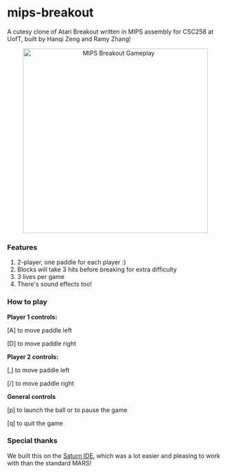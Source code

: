 # mips-breakout
A cutesy clone of Atari Breakout written in MIPS assembly for CSC258 at UofT, built by Hanqi Zeng and Ramy Zhang!

<p align="center">
  <img src="https://user-images.githubusercontent.com/34625981/230788839-94bb688a-f72a-48a9-b64f-bb3f963be035.gif" alt="MIPS Breakout Gameplay" width="431">
</p>

### Features
1. 2-player, one paddle for each player :)
2. Blocks will take 3 hits before breaking for extra difficulty
3. 3 lives per game
4. There's sound effects too!

### How to play
**Player 1 controls:**

[A] to move paddle left

[D] to move paddle right

**Player 2 controls:**

[,] to move paddle left

[/] to move paddle right

**General controls**

[p] to launch the ball or to pause the game

[q] to quit the game

### Special thanks
We built this on the [Saturn IDE](https://github.com/1whatleytay/saturn), which was a lot easier and pleasing to work with than the standard MARS!
